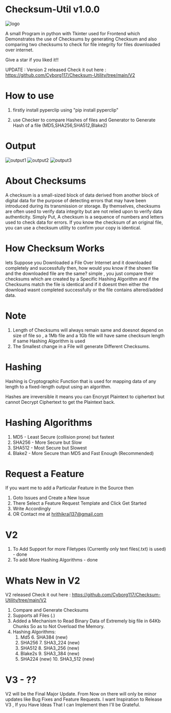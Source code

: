 # Checksum-Util v1.0.0

![logo](https://user-images.githubusercontent.com/33039708/119901771-f8193080-bf63-11eb-8946-e153b59a914a.png)


A small Program in python with Tkinter used for Frontend which Demonstrates the use of Checksums by generating Checksum and also comparing two checksums to check for file integrity for files downloaded over internet.

Give a star if you liked it!!

UPDATE : Version 2 released Check it out here : https://github.com/Cyborg117/Checksum-Utility/tree/main/V2

# How to use
1. firstly install pyperclip using "pip install pyperclip"

2. use Checker to compare Hashes of files and Generator to Generate Hash of a file (MD5,SHA256,SHA512,Blake2)

# Output
![output1](https://user-images.githubusercontent.com/33039708/119959454-a30c0780-bfc1-11eb-8cd9-1c7bdeb3ad39.JPG)     ![output2](https://user-images.githubusercontent.com/33039708/119959502-adc69c80-bfc1-11eb-9905-dbeec3b7fda2.JPG)
![output3](https://user-images.githubusercontent.com/33039708/119959582-c1720300-bfc1-11eb-8611-950f5c74b64b.JPG)


# About Checksums
A checksum is a small-sized block of data derived from another block of digital data for the purpose of detecting errors that may have been introduced during its transmission or storage. By themselves, checksums are often used to verify data integrity but are not relied upon to verify data authenticity.
Simply Put,
A checksum is a sequence of numbers and letters used to check data for errors. If you know the checksum of an original file, you can use a checksum utility to confirm your copy is identical.

# How Checksum Works
lets Suppose you Downloaded a File Over Internet and it downloaded completely and successfully then, how would you know if the shown file and the downloaded file are the same? simple , you just compare their checksums which are created by a Specific Hashing Algorithm and if the Checksums match the file is identical and if it doesnt then either the download wasnt completed successfully or the file contains altered/added data.

# Note
1. Length of Checksums will always remain same and doesnot depend on size of file so , a 1Mb file and a 1Gb file will have same checksum length if same Hashing Algorithm is used
2. The Smallest change in a File will generate Different Checksums.

# Hashing
Hashing is Cryptographic Function that is used for mapping data of any length to a fixed-length output using an algorithm.

Hashes are irreversible it means you can Encrypt Plaintext to ciphertext but cannot Decrypt Ciphertext to get the Plaintext back.

# Hashing Algorithms
  1. MD5    - Least Secure (collision prone) but fastest
  2. SHA256 - More Secure but Slow
  3. SHA512 - Most Secure but Slowest
  4. Blake2 - More Secure than MD5 and Fast Enough (Recommended)

# Request a Feature
If you want me to add a Particular Feature in the Source then
1. Goto Issues and Create a New Issue
2. There Select a Feature Request Template and Click Get Started
3. Write Accordingly
4. OR Contact me at hrithikraj137@gmail.com

# V2
1. To Add Support for more Filetypes (Currently only text files(.txt) is used) - done
2. To add More Hashing Algorithms - done

# Whats New in V2
V2 released Check it out here : https://github.com/Cyborg117/Checksum-Utility/tree/main/V2
1. Compare and Generate Checksums
2. Supports all Files (*.*)
3. Added a Mechanism to Read Binary Data of Extremely big file in 64Kb Chunks So as to Not Overload the Memory.
4. Hashing Algorithms:
     1. Md5                6. SHA384   (new)
     2. SHA256             7. SHA3_224 (new)
     3. SHA512             8. SHA3_256 (new)   
     4. Blake2s            9. SHA3_384 (new)
     5. SHA224 (new)      10. SHA3_512 (new)
     
# V3 - ??
V2 will be the Final Major Update. From Now on there will only be minor updates like Bug Fixes and Feature Requests.
I want Inspiration to Release V3 , If you Have Ideas That I can Implement then I'll be Grateful. 
